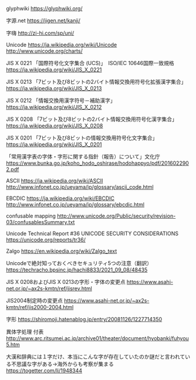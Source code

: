 glyphwiki
https://glyphwiki.org/

字源.net
https://jigen.net/kanji/

字嗨
http://zi-hi.com/sp/uni/

Unicode
https://ja.wikipedia.org/wiki/Unicode
http://www.unicode.org/charts/

JIS X 0221 「国際符号化文字集合 (UCS)」　ISO/IEC 10646国際一致規格
https://ja.wikipedia.org/wiki/JIS_X_0221

JIS X 0213 「7ビット及び8ビットの2バイト情報交換用符号化拡張漢字集合」
https://ja.wikipedia.org/wiki/JIS_X_0213

JIS X 0212 「情報交換用漢字符号－補助漢字」
https://ja.wikipedia.org/wiki/JIS_X_0212

JIS X 0208 「7ビット及び8ビットの2バイト情報交換用符号化漢字集合」
https://ja.wikipedia.org/wiki/JIS_X_0208

JIS X 0201 「7ビット及び8ビットの情報交換用符号化文字集合」
https://ja.wikipedia.org/wiki/JIS_X_0201

「常用漢字表の字体・字形に関する指針（報告）について」文化庁
https://www.bunka.go.jp/koho_hodo_oshirase/hodohappyo/pdf/2016022902.pdf


ASCII
https://ja.wikipedia.org/wiki/ASCII
http://www.infonet.co.jp/ueyama/ip/glossary/ascii_code.html

EBCDIC
https://ja.wikipedia.org/wiki/EBCDIC
http://www.infonet.co.jp/ueyama/ip/glossary/ebcdic.html





confusable mapping
http://www.unicode.org/Public/security/revision-03/confusablesSummary.txt

Unicode Technical Report #36
UNICODE SECURITY CONSIDERATIONS
https://unicode.org/reports/tr36/


Zalgo
https://en.wikipedia.org/wiki/Zalgo_text

Unicodeで絶対知っておくべきセキュリティ5つの注意（翻訳）
https://techracho.bpsinc.jp/hachi8833/2021_09_08/48435

JIS X 0208およびJIS X 0213の字形・字体の変更点
https://www.asahi-net.or.jp/~ax2s-kmtn/ref/jisrev.html

JIS2004制定時の変更点
https://www.asahi-net.or.jp/~ax2s-kmtn/ref/jis2000-2004.html

字形
https://shiromoji.hatenablog.jp/entry/20081126/1227714350

異体字処理 付表
http://www.arc.ritsumei.ac.jp/archive01/theater/document/hyobanki/fuhyou5.htm

大漢和辞典には１字だけ、本当にこんな字が存在していたのか謎だと言われている不思議な字がある→海外からも考察が集まる
https://togetter.com/li/1948344
